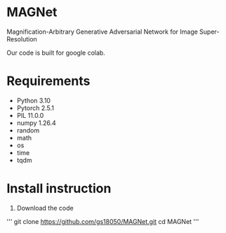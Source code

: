 # MAGNet
Magnification-Arbitrary Generative Adversarial Network for Image Super-Resolution

Our code is built for google colab.

# Requirements

* Python 3.10
* Pytorch 2.5.1
* PIL 11.0.0
* numpy 1.26.4
* random
* math
* os
* time
* tqdm


# Install instruction

1. Download the code

'''
git clone https://github.com/gs18050/MAGNet.git
cd MAGNet
'''
